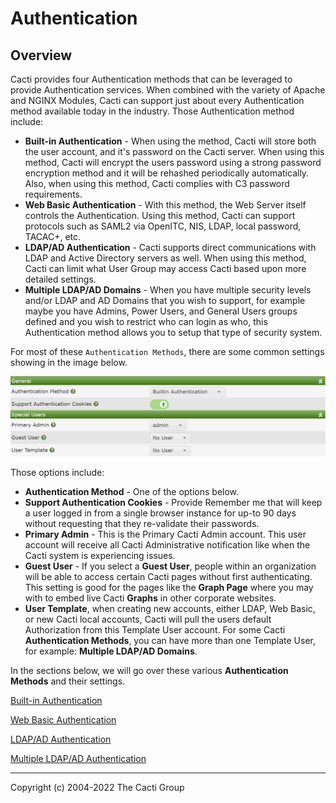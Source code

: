# Authentication

## Overview

Cacti provides four Authentication methods that can be leveraged to provide
Authentication services.  When combined with the variety of Apache and NGINX 
Modules, Cacti can support just about every Authentication method available
today in the industry.  Those Authentication method include:

- **Built-in Authentication** - When using the method, Cacti will store both
  the user account, and it's password on the Cacti server.  When using this
  method, Cacti will encrypt the users password using a strong password
  encryption method and it will be rehashed periodically automatically.
  Also, when using this method, Cacti complies with C3 password requirements.
- **Web Basic Authentication** - With this method, the Web Server itself
  controls the Authentication.  Using this method, Cacti can support protocols
  such as SAML2 via OpenITC, NIS, LDAP, local password, TACAC+, etc.
- **LDAP/AD Authentication** - Cacti supports direct communications with LDAP
  and Active Directory servers as well.  When using this method, Cacti
  can limit what User Group may access Cacti based upon more detailed
  settings.
- **Multiple LDAP/AD Domains** - When you have multiple security levels
  and/or LDAP and AD Domains that you wish to support, for example
  maybe you have Admins, Power Users, and General Users groups defined
  and you wish to restrict who can login as who, this Authentication
  method allows you to setup that type of security system.

For most of these `Authentication Methods`, there are some common settings
showing in the image below.

![Common Authentication Options](images/settings-auth-common.png)

Those options include:

- **Authentication Method** - One of the options below.
- **Support Authentication Cookies** - Provide Remember me that will keep a user
  logged in from a single browser instance for up-to 90 days without
  requesting that they re-validate their passwords.
- **Primary Admin** - This is the Primary Cacti Admin account.  This user
  account will receive all Cacti Administrative notification like when
  the Cacti system is experiencing issues.
- **Guest User** - If you select a **Guest User**, people within an organization
  will be able to access certain Cacti pages without first authenticating.
  This setting is good for the pages like the **Graph Page** where you may
  with to embed live Cacti **Graphs** in other corporate websites.
- **User Template**, when creating new accounts, either LDAP, Web Basic,
  or new Cacti local accounts, Cacti will pull the users default Authorization
  from this Template User account.  For some Cacti **Authentication Methods**,
  you can have more than one Template User, for example: 
  **Multiple LDAP/AD Domains**.

In the sections below, we will go over these various 
**Authentication Methods** and their settings.

[Built-in Authentication](Settings-Auth-Local.md)

[Web Basic Authentication](Settings-Auth-Basic.md)

[LDAP/AD Authentication](Settings-Auth-LDAP.md)

[Multiple LDAP/AD Authentication](Settings-Domains.md)

---
<copy>Copyright (c) 2004-2022 The Cacti Group</copy>
